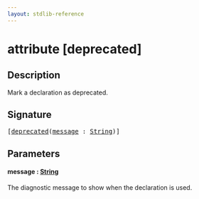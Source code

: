 ```yaml
---
layout: stdlib-reference
---
```


# attribute [deprecated]

## Description

Mark a declaration as deprecated.

## Signature

<pre>
[<a href=".">deprecated</a>(<a href=".#decl-message" class="code_param">message</a> : <a href="../../types/string-0/index.md" class="code_type">String</a>)]
</pre>

## Parameters

####  <a id="decl-message"></a>message  : [String](../../types/string-0/index.md)
The diagnostic message to show when the declaration is used.


